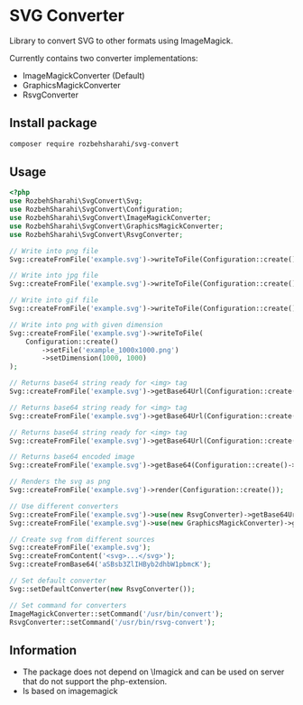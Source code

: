 # SVG Converter
Library to convert SVG to other formats using ImageMagick.

Currently contains two converter implementations:

- ImageMagickConverter (Default)
- GraphicsMagickConverter
- RsvgConverter

## Install package

```bash
composer require rozbehsharahi/svg-convert
```

## Usage

```php
<?php
use RozbehSharahi\SvgConvert\Svg;
use RozbehSharahi\SvgConvert\Configuration;
use RozbehSharahi\SvgConvert\ImageMagickConverter;
use RozbehSharahi\SvgConvert\GraphicsMagickConverter;
use RozbehSharahi\SvgConvert\RsvgConverter;

// Write into png file
Svg::createFromFile('example.svg')->writeToFile(Configuration::create()->setFile('example.png'));

// Write into jpg file
Svg::createFromFile('example.svg')->writeToFile(Configuration::create()->setFile('example.jpg'));

// Write into gif file
Svg::createFromFile('example.svg')->writeToFile(Configuration::create()->setFile('example.gif'));

// Write into png with given dimension
Svg::createFromFile('example.svg')->writeToFile(
    Configuration::create()
        ->setFile('example_1000x1000.png')
        ->setDimension(1000, 1000)
);

// Returns base64 string ready for <img> tag
Svg::createFromFile('example.svg')->getBase64Url(Configuration::create());

// Returns base64 string ready for <img> tag
Svg::createFromFile('example.svg')->getBase64Url(Configuration::create()->setFormat('jpg'));

// Returns base64 string ready for <img> tag
Svg::createFromFile('example.svg')->getBase64Url(Configuration::create()->setFormat('gif'));

// Returns base64 encoded image
Svg::createFromFile('example.svg')->getBase64(Configuration::create()->setFormat('gif'));

// Renders the svg as png
Svg::createFromFile('example.svg')->render(Configuration::create());

// Use different converters
Svg::createFromFile('example.svg')->use(new RsvgConverter)->getBase64Url(Configuration::create());
Svg::createFromFile('example.svg')->use(new GraphicsMagickConverter)->getBase64Url(Configuration::create());

// Create svg from different sources
Svg::createFromFile('example.svg');
Svg::createFromContent('<svg>...</svg>');
Svg::createFromBase64('aSBsb3ZlIHByb2dhbW1pbmcK');

// Set default converter
Svg::setDefaultConverter(new RsvgConverter());

// Set command for converters
ImageMagickConverter::setCommand('/usr/bin/convert');
RsvgConverter::setCommand('/usr/bin/rsvg-convert');
```

## Information

- The package does not depend on \Imagick and can be used on server that do not support the php-extension.
- Is based on imagemagick
